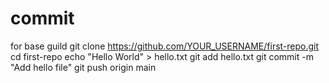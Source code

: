 # commit
for base guild 
git clone https://github.com/YOUR_USERNAME/first-repo.git
cd first-repo
echo "Hello World" > hello.txt
git add hello.txt
git commit -m "Add hello file"
git push origin main

